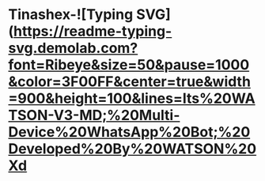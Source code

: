 # Tinashex-![Typing SVG](https://readme-typing-svg.demolab.com?font=Ribeye&size=50&pause=1000&color=3F00FF&center=true&width=900&height=100&lines=Its%20WATSON-V3-MD;%20Multi-Device%20WhatsApp%20Bot;%20Developed%20By%20WATSON%20Xd
